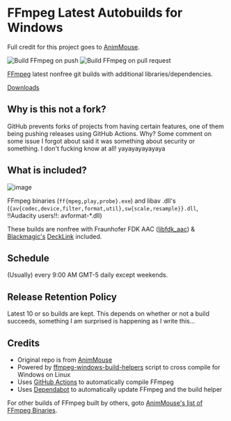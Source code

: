 # FFmpeg Latest Autobuilds for Windows

Full credit for this project goes to [AnimMouse](https://github.com/AnimMouse/ffmpeg-autobuild).

![Build FFmpeg on push](https://github.com/samicrusader/ffmpeg-autobuild-dynamiclink/workflows/Build%20FFmpeg%20on%20push/badge.svg)
![Build FFmpeg on pull request](https://github.com/samicrusader/ffmpeg-autobuild-dynamiclink/workflows/Build%20FFmpeg%20on%20pull%20request/badge.svg)

[FFmpeg](https://ffmpeg.org/) latest nonfree git builds with additional libraries/dependencies.

[Downloads](https://github.com/samicrusader/ffmpeg-autobuild-dynamiclink/releases)

## Why is this not a fork?

GitHub prevents forks of projects from having certain features, one of them being pushing releases using GitHub Actions. Why? Some comment on some issue I forgot about said it was something about security or something. I don't fucking know at all! yayayayayayaya

## What is included?

![image](https://github.com/samicrusader/ffmpeg-autobuild-dynamiclink/assets/89530830/3fed911d-42f2-4784-a305-0728d1a357ce)

FFmpeg binaries (`ff{mpeg,play,probe}.exe`) and libav .dll's (`{av{codec,device,filter,format,util},sw{scale,resample}}.dll`, !!Audacity users!!: avformat-\*.dll)

These builds are nonfree with Fraunhofer FDK AAC ([libfdk_aac](https://github.com/mstorsjo/fdk-aac)) & [Blackmagic's](https://www.blackmagicdesign.com/) [DeckLink](https://www.blackmagicdesign.com/products/decklink) included.

## Schedule

(Usually) every 9:00 AM GMT-5 daily except weekends.

## Release Retention Policy

Latest 10 or so builds are kept. This depends on whether or not a build succeeds, something I am surprised is happening as I write this...

## Credits

* Original repo is from [AnimMouse](https://github.com/AnimMouse/)
* Powered by [ffmpeg-windows-build-helpers](https://github.com/rdp/ffmpeg-windows-build-helpers) script to cross compile for Windows on Linux
* Uses [GitHub Actions](https://github.com/features/actions) to automatically compile FFmpeg
* Uses [Dependabot](https://dependabot.com/) to automatically update FFmpeg and the build helper

For other builds of FFmpeg built by others, goto [AnimMouse's list of FFmpeg Binaries](https://www.animmouse.com/p/ffmpeg-binaries/).
